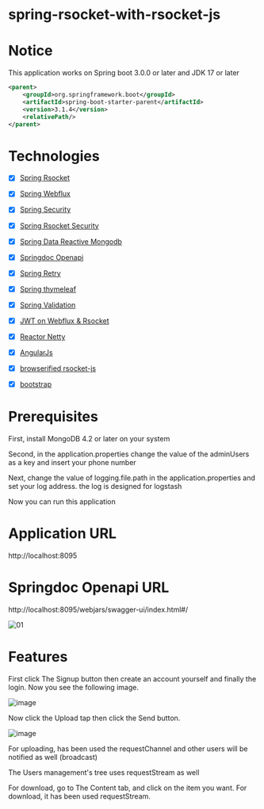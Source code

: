 # spring-rsocket-with-rsocket-js

# Notice

This application works on Spring boot 3.0.0 or later and JDK 17 or later

```xml
<parent>
    <groupId>org.springframework.boot</groupId>
    <artifactId>spring-boot-starter-parent</artifactId>
    <version>3.1.4</version>
    <relativePath/>
</parent>
```

# Technologies
- [x] [Spring Rsocket](https://github.com/benwilcock/spring-rsocket-demo)
- [x] [Spring Webflux](https://github.com/spring-projects/spring-framework/tree/main/spring-webflux)
- [x] [Spring Security](https://github.com/spring-projects/spring-security)
- [x] [Spring Rsocket Security](https://github.com/spring-tips/rsocket-security)
- [x] [Spring Data Reactive Mongodb](https://github.com/spring-projects/spring-data-mongodb/blob/main/src/main/asciidoc/reference/reactive-mongo-repositories.adoc)
- [x] [Springdoc Openapi](https://github.com/springdoc/springdoc-openapi)
- [x] [Spring Retry](https://github.com/spring-projects/spring-retry)
- [x] [Spring thymeleaf](https://github.com/thymeleaf/thymeleaf-spring)
- [x] [Spring Validation](https://github.com/spring-projects/spring-boot/blob/main/spring-boot-project/spring-boot-starters/spring-boot-starter-validation/build.gradle)
- [x] [JWT on Webflux & Rsocket](https://github.com/jwtk/jjwt)
- [x] [Reactor Netty](https://github.com/spring-projects/spring-boot/tree/main/spring-boot-project/spring-boot-starters/spring-boot-starter-reactor-netty)
- [x] [AngularJs](https://github.com/angular/angular.js?)
- [x] [browserified rsocket-js](https://github.com/rsocket/rsocket-js/tree/master)
- [x] [bootstrap](https://github.com/twbs)


# Prerequisites

First, install MongoDB 4.2 or later on your system

Second, in the application.properties change the value of the adminUsers as a key  and insert your phone number

Next, change the value of logging.file.path in the application.properties and set your log address. the log is designed for logstash

Now you can run this application

# Application URL
http://localhost:8095

# Springdoc Openapi URL
http://localhost:8095/webjars/swagger-ui/index.html#/

![01](https://github.com/kasra-haghpanah/spring-rsocket-with-rsocketjs/assets/53397941/8eec1f1d-deb4-4a1b-be87-fd58194cde1c)


# Features
First click The Signup button then create an account yourself and finally the login. Now you see the following image.

![image](https://user-images.githubusercontent.com/53397941/168492767-1c414c6e-a700-45ec-bf94-30ff7ad3d25d.png)

Now click the Upload tap then click the Send button.

![image](https://user-images.githubusercontent.com/53397941/168492923-9b7259e9-d947-42a9-aec5-e1c24817bac1.png)

For uploading, has been used the requestChannel and other users will be notified as well (broadcast)

The Users management's tree uses requestStream as well

For download, go to The Content tab, and click on the item you want. For download, it has been used requestStream.
